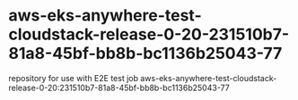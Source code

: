 # aws-eks-anywhere-test-cloudstack-release-0-20-231510b7-81a8-45bf-bb8b-bc1136b25043-77
repository for use with E2E test job aws-eks-anywhere-test-cloudstack-release-0-20:231510b7-81a8-45bf-bb8b-bc1136b25043-77
